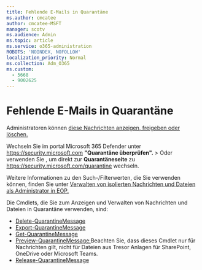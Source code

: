 ```yaml
---
title: Fehlende E-Mails in Quarantäne
ms.author: cmcatee
author: cmcatee-MSFT
manager: scotv
ms.audience: Admin
ms.topic: article
ms.service: o365-administration
ROBOTS: 'NOINDEX, NOFOLLOW'
localization_priority: Normal
ms.collection: Adm_O365
ms.custom:
  - 5668
  - 9002625
---
```

# <a name="missing-emails-in-quarantine"></a>Fehlende E-Mails in Quarantäne

Administratoren können [diese Nachrichten anzeigen, freigeben oder löschen.](https://docs.microsoft.com/microsoft-365/security/office-365-security/manage-quarantined-messages-and-files)

Wechseln Sie im portal Microsoft 365 Defender unter <https://security.microsoft.com> **"Quarantäne überprüfen".** \>  Oder verwenden Sie , um direkt zur **Quarantäneseite** zu <https://security.microsoft.com/quarantine> wechseln.  

Weitere Informationen zu den Such-/Filterwerten, die Sie verwenden können, finden Sie unter [Verwalten von isolierten Nachrichten und Dateien als Administrator in EOP.](https://docs.microsoft.com/microsoft-365/security/office-365-security/manage-quarantined-messages-and-files)

Die Cmdlets, die Sie zum Anzeigen und Verwalten von Nachrichten und Dateien in Quarantäne verwenden, sind:

- [Delete-QuarantineMessage](https://docs.microsoft.com/powershell/module/exchange/delete-quarantinemessage)
- [Export-QuarantineMessage](https://docs.microsoft.com/powershell/module/exchange/export-quarantinemessage)
- [Get-QuarantineMessage](https://docs.microsoft.com/powershell/module/exchange/get-quarantinemessage)
- [Preview-QuarantineMessage:](https://docs.microsoft.com/powershell/module/exchange/preview-quarantinemessage)Beachten Sie, dass dieses Cmdlet nur für Nachrichten gilt, nicht für Dateien aus Tresor Anlagen für SharePoint, OneDrive oder Microsoft Teams.
- [Release-QuarantineMessage](https://docs.microsoft.com/powershell/module/exchange/release-quarantinemessage)
